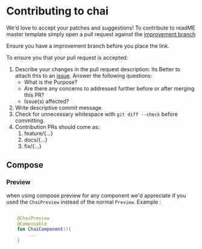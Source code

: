 # Contributing to chai

We'd love to accept your patches and suggestions!
To contribute to readME master template simply open a pull request against the [improvement branch](https://github.com/droidconKE/chaitree/improvements)

Ensure you have a improvement branch before you place the link.

To ensure you that your pull request is accepted:

1. Describe your changes in the pull request description: Its Better to attach this to an [issue](https://github.com/droidconKE/chai/issues).
   Answer the following questions:
    - What is the Purpose?
    - Are there any concerns to addressed further before or after merging this PR?
    - Issue(s) affected?
2. Write descriptive commit message.
3. Check for unnecessary whitespace with `git diff --check` before committing.
4. Contribution PRs should come as:
   1. feature/{...}
   2. docs/{...}
   3. fix/{...}

## Compose
### Preview
when using compose preview for any component we'd appreciate if you used the `ChaiPreview` instead 
of the normal `Preview`. Example :
```kotlin

    @ChaiPreview
    @Composable
    fun ChaiComponent(){
        ...
    }

```
